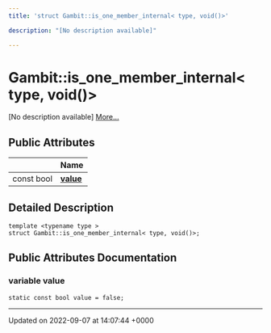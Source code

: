 ```yaml
---
title: 'struct Gambit::is_one_member_internal< type, void()>'

description: "[No description available]"

---
```


# Gambit::is_one_member_internal< type, void()>



[No description available] [More...](#detailed-description)

## Public Attributes

|                | Name           |
| -------------- | -------------- |
| const bool | **[value](/documentation/code/classes/structgambit_1_1is__one__member__internal_3_01type_00_01void_07_08_4/#variable-value)**  |

## Detailed Description

```
template <typename type >
struct Gambit::is_one_member_internal< type, void()>;
```

## Public Attributes Documentation

### variable value

```
static const bool value = false;
```


-------------------------------

Updated on 2022-09-07 at 14:07:44 +0000